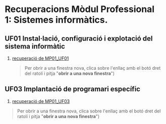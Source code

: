 # Recuperacions Mòdul Professional 1: Sistemes informàtics.

## UF01 Instal·lació, configuració i explotació del sistema informàtic
1. [recuperació de MP01_UF01](recuperacio/MP01_UF01/README.md)
   > Per obrir a una finestra nova, clica sobre l'enllaç amb el botó dret del ratolí i pitja "**obrir a una nova finestra**")

## UF03 Implantació de programari específic
1. [recuperació de MP01_UF03](recuperacio/MP01_UF03/README.md)
 > Per obrir a una finestra nova, clica sobre l'enllaç amb el botó dret del ratolí i pitja "**obrir a una nova finestra**")
